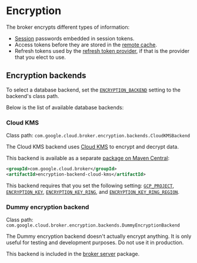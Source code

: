 # Encryption

The broker encrypts different types of information:

- [Session](sessions.md) passwords embedded in session tokens.
- Access tokens before they are stored in the [remote cache](caching.md#remote-cache).
- Refresh tokens used by the [refresh token provider](providers.md#refresh-token-provider), if that is the provider that you elect
  to use.

## Encryption backends

To select a database backend, set the [`ENCRYPTION_BACKEND`](settings.md#ENCRYPTION_BACKEND) setting
to the backend's class path.

Below is the list of available database backends:

### Cloud KMS

Class path: `com.google.cloud.broker.encryption.backends.CloudKMSBackend`

The Cloud KMS backend uses [Cloud KMS](https://cloud.google.com/kms/) to encrypt and decrypt data.

This backend is available as a separate [package on Maven Central](https://search.maven.org/search?q=g:com.google.cloud.broker%20AND%20a:encryption-backend-cloud-kms):

```xml
<groupId>com.google.cloud.broker</groupId>
<artifactId>encryption-backend-cloud-kms</artifactId>
```

This backend requires that you set the following setting: [`GCP_PROJECT`](settings.md#GCP_PROJECT),
[`ENCRYPTION_KEY`](settings.md#ENCRYPTION_KEY), [`ENCRYPTION_KEY_RING`](settings.md#ENCRYPTION_KEY_RING),
and [`ENCRYPTION_KEY_RING_REGION`](settings.md#ENCRYPTION_KEY_RING_REGION).

### Dummy encryption backend

Class path: `com.google.cloud.broker.encryption.backends.DummyEncryptionBackend`

The Dummy encryption backend doesn't actually encrypt anything. It is only useful for testing
and development purposes. Do not use it in production.

This backend is included in the [broker server](broker-server.md) package.